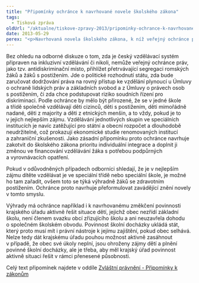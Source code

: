 ```yaml
---
title: "Připomínky ochránce k navrhované novele školského zákona"
tags:
  - Tisková zpráva
oldUrl: "/aktualne/tiskove-zpravy-2013/pripominky-ochrance-k-navrhovane-novele-skolskeho-zakona"
date: 2013-05-29
perex: "<p>Navrhovaná novela školského zákona, k níž veřejný ochránce práv připojil své připomínky, je pro něj spíše zklamáním. Četné diskuze odborníků v uplynulém roce ukázaly, že český vzdělávací systém vyžaduje radikální změnu přístupu všech klíčových aktérů – zřizovatelů skol, rodičů, pedagogů, odborníků v oblasti zdravotnictví i orgánů státní správy. Předložený návrh novely školského zákona je však kompromisem, který podle ochránce zásadní změnu praxe nepřinese.</p>"
---
```


<!-- imported from the old website -->

<p>Bez ohledu na odborné diskuze o tom, zda je český vzdělávací systém připraven na inkluzivní vzdělávání či nikoli, nemůže veřejný ochránce práv, jako tzv. antidiskriminační místo, přihlížet přetrvávající segregaci romských žáků a žáků s postižením. Jde o politické rozhodnutí státu, zda bude zaručovat dodržování práva na rovný přístup ke vzdělání plynoucí u Úmluvy o ochraně lidských práv a základních svobod a z Úmluvy o právech osob s postižením, či zda chce podstupovat riziko soudních řízení pro diskriminaci. Podle ochránce by mělo být přirozené, že se v jedné škole a třídě společně vzdělávají děti cizinců, děti s postižením, děti mimořádně nadané, děti z majority a děti z etnických menšin, a to vždy, pokud je to v jejich nejlepším zájmu. Vzdělávání jednotlivých skupin ve speciálních institucích je navíc zatěžující pro státní a obecní rozpočet a dlouhodobě neudržitelné, což prokazují ekonomické studie renomovaných institucí a zahraniční zkušenosti. Jako zásadní připomínku proto ochránce navrhuje zakotvit do školského zákona prioritu individuální integrace a doplnit ji změnou ve financování vzdělávání žáka s potřebou podpůrných a vyrovnávacích opatření.</p><p>Pokud v odůvodněných případech odborníci shledají, že je v nejlepším zájmu dítěte vzdělávat je ve speciální třídě nebo speciální škole, je možné ho tam zařadit, ovšem toto se týká výhradně žáků se zdravotním postižením. Ochránce proto navrhuje přeformulovat zavádějící znění novely v tomto smyslu.</p><p>Výhrady má ochránce například i k navrhovanému změkčení povinnosti krajského úřadu aktivně řešit situace dětí, jejichž obec nezřídí základní školu, není členem svazku obcí zřizujícího školu a ani neuzavřela dohodu o společném školském obvodu. Povinnost školní docházky ukládá stát, který proto musí mít i právní nástroje k jejímu zajištění, pokud obec selhává. Nelze tedy dát krajskému úřadu pouhou možnost aktivně zasáhnout v případě, že obec své úkoly neplní, jsou ohroženy zájmy dětí a plnění povinné školní docházky, ale je třeba, aby měl krajský úřad povinnost aktivně situaci řešit v rámci přenesené působnosti.</p><p>Celý text připomínek najdete v oddíle <a href="https://www.ochrance.cz/zvlastni-opravneni/pripominky-k-zakonum/">Zvláštní právnění - Připomínky k zákonům</a></p>
